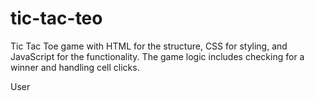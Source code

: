 # tic-tac-teo <br>
 Tic Tac Toe game with HTML for the structure, CSS for styling, and JavaScript for the functionality. The game logic includes checking for a winner and handling cell clicks.

User
